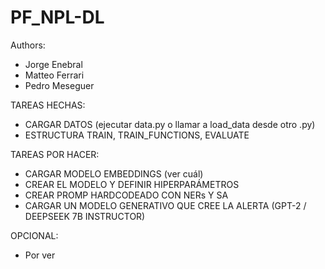 # PF_NPL-DL
 
Authors:
- Jorge Enebral
- Matteo Ferrari
- Pedro Meseguer

TAREAS HECHAS:
- CARGAR DATOS (ejecutar data.py o llamar a load_data desde otro .py)
- ESTRUCTURA TRAIN, TRAIN_FUNCTIONS, EVALUATE

TAREAS POR HACER:
- CARGAR MODELO EMBEDDINGS (ver cuál) 
- CREAR EL MODELO Y DEFINIR HIPERPARÁMETROS
- CREAR PROMP HARDCODEADO CON NERs Y SA
- CARGAR UN MODELO GENERATIVO QUE CREE LA ALERTA (GPT-2 / DEEPSEEK 7B INSTRUCTOR)

OPCIONAL:
- Por ver